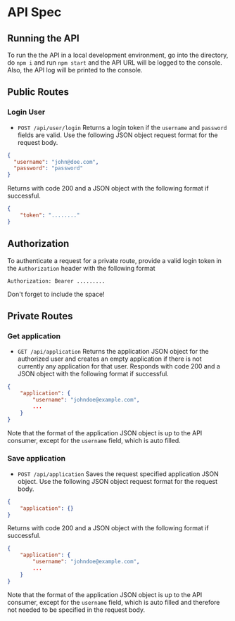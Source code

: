 # API Spec
## Running the API
To run the the API in a local development environment, go into the directory, do `npm i`  and run `npm start` and the API URL will be logged to the console. Also, the API log will be printed to the console.
## Public Routes
### Login User
- `POST /api/user/login`
Returns a login token if the `username` and `password` fields are valid.
Use the following JSON object request format for the request body.
```json
{
  "username": "john@doe.com",
  "password": "password"	
}
```
 Returns with code 200 and a JSON object with the following format if successful.
```json
{
    "token": "........"
}
```

## Authorization 
To authenticate a request for a private route, provide a valid login token in the `Authorization` header with the following format
```
Authorization: Bearer .........
```
Don't forget to include the space!

## Private Routes
### Get application
 - `GET /api/application`
Returns the application JSON object for the authorized user and creates an empty application if there is not currently any application for that user.
Responds with code 200 and a JSON object with the following format if successful.
```json
{
    "application": {
        "username": "johndoe@example.com",
        ... 
    }
}
```
Note that the format of the application JSON object is up to the API consumer, except for the `username` field, which is auto filled.

### Save application
 - `POST /api/application`
 Saves the request specified application JSON object.
Use the following JSON object request format for the request body.
```json
{
	"application": {}
}
```
Returns with code 200 and a JSON object with the following format if successful.
```json
{
    "application": {
        "username": "johndoe@example.com",
        ... 
    }
}
```
Note that the format of the application JSON object is up to the API consumer, except for the `username` field, which is auto filled and therefore not needed to be specified in the request body.